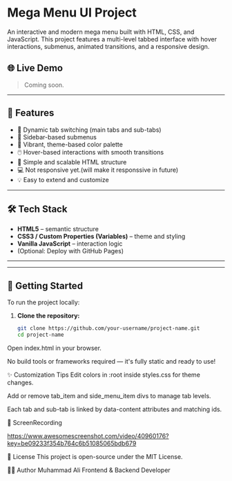 # Mega Menu UI Project

An interactive and modern mega menu built with HTML, CSS, and JavaScript. This project features a multi-level tabbed interface with hover interactions, submenus, animated transitions, and a responsive design.

## 🌐 Live Demo

> Coming soon.

---

## 📌 Features

- 🔄 Dynamic tab switching (main tabs and sub-tabs)
- 🧭 Sidebar-based submenus
- 🎨 Vibrant, theme-based color palette
- 🖱️ Hover-based interactions with smooth transitions
- 🧠 Simple and scalable HTML structure
- 💻 Not responsive yet.(will make it responssive in future)
- 💡 Easy to extend and customize

---

## 🛠️ Tech Stack

- **HTML5** – semantic structure
- **CSS3 / Custom Properties (Variables)** – theme and styling
- **Vanilla JavaScript** – interaction logic
- (Optional: Deploy with GitHub Pages)

---

---

## 🚀 Getting Started

To run the project locally:

1. **Clone the repository:**
   ```bash
   git clone https://github.com/your-username/project-name.git
   cd project-name

Open index.html in your browser.

No build tools or frameworks required — it's fully static and ready to use!

✨ Customization Tips
Edit colors in :root inside styles.css for theme changes.

Add or remove tab_item and side_menu_item divs to manage tab levels.

Each tab and sub-tab is linked by data-content attributes and matching ids.

📸 ScreenRecording

https://www.awesomescreenshot.com/video/40960176?key=be09233f354b764c6b51085065bdb679

📃 License
This project is open-source under the MIT License.

🙋‍♂️ Author
Muhammad Ali
Frontend & Backend Developer
